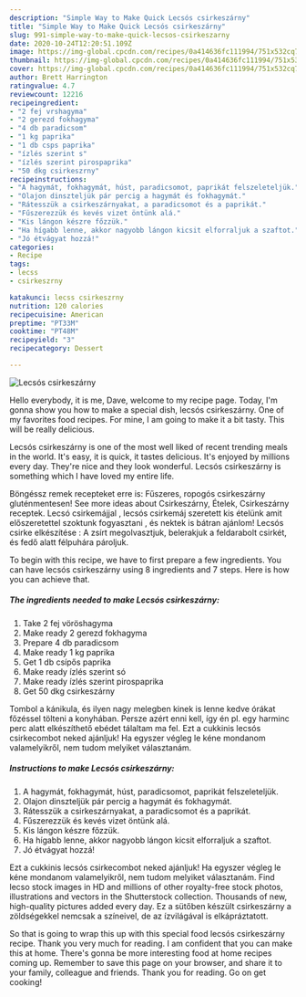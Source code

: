```yaml
---
description: "Simple Way to Make Quick Lecsós csirkeszárny"
title: "Simple Way to Make Quick Lecsós csirkeszárny"
slug: 991-simple-way-to-make-quick-lecsos-csirkeszarny
date: 2020-10-24T12:20:51.109Z
image: https://img-global.cpcdn.com/recipes/0a414636fc111994/751x532cq70/lecsos-csirkeszarny-recept-foto.jpg
thumbnail: https://img-global.cpcdn.com/recipes/0a414636fc111994/751x532cq70/lecsos-csirkeszarny-recept-foto.jpg
cover: https://img-global.cpcdn.com/recipes/0a414636fc111994/751x532cq70/lecsos-csirkeszarny-recept-foto.jpg
author: Brett Harrington
ratingvalue: 4.7
reviewcount: 12216
recipeingredient:
- "2 fej vrshagyma"
- "2 gerezd fokhagyma"
- "4 db paradicsom"
- "1 kg paprika"
- "1 db csps paprika"
- "ízlés szerint s"
- "ízlés szerint pirospaprika"
- "50 dkg csirkeszrny"
recipeinstructions:
- "A hagymát, fokhagymát, húst, paradicsomot, paprikát felszeleteljük."
- "Olajon dinszteljük pár percig a hagymát és fokhagymát."
- "Rátesszük a csirkeszárnyakat, a paradicsomot és a paprikát."
- "Fűszerezzük és kevés vizet öntünk alá."
- "Kis lángon készre főzzük."
- "Ha hígabb lenne, akkor nagyobb lángon kicsit elforraljuk a szaftot."
- "Jó étvágyat hozzá!"
categories:
- Recipe
tags:
- lecss
- csirkeszrny

katakunci: lecss csirkeszrny 
nutrition: 120 calories
recipecuisine: American
preptime: "PT33M"
cooktime: "PT48M"
recipeyield: "3"
recipecategory: Dessert

---
```



![Lecsós csirkeszárny](https://img-global.cpcdn.com/recipes/0a414636fc111994/751x532cq70/lecsos-csirkeszarny-recept-foto.jpg)

Hello everybody, it is me, Dave, welcome to my recipe page. Today, I'm gonna show you how to make a special dish, lecsós csirkeszárny. One of my favorites food recipes. For mine, I am going to make it a bit tasty. This will be really delicious.

Lecsós csirkeszárny is one of the most well liked of recent trending meals in the world. It's easy, it is quick, it tastes delicious. It's enjoyed by millions every day. They're nice and they look wonderful. Lecsós csirkeszárny is something which I have loved my entire life.

Böngéssz remek recepteket erre is: Fűszeres, ropogós csirkeszárny gluténmentesen! See more ideas about Csirkeszárny, Ételek, Csirkeszárny receptek. Lecsó csirkemájjal , lecsós csirkemáj szeretett kis ételünk amit előszeretettel szoktunk fogyasztani , és nektek is bátran ajánlom! Lecsós csirke elkészítése : A zsírt megolvasztjuk, belerakjuk a feldarabolt csirkét, és fedő alatt félpuhára pároljuk.


To begin with this recipe, we have to first prepare a few ingredients. You can have lecsós csirkeszárny using 8 ingredients and 7 steps. Here is how you can achieve that.

<!--inarticleads1-->

##### The ingredients needed to make Lecsós csirkeszárny:

1. Take 2 fej vöröshagyma
1. Make ready 2 gerezd fokhagyma
1. Prepare 4 db paradicsom
1. Make ready 1 kg paprika
1. Get 1 db csípős paprika
1. Make ready ízlés szerint só
1. Make ready ízlés szerint pirospaprika
1. Get 50 dkg csirkeszárny


Tombol a kánikula, és ilyen nagy melegben kinek is lenne kedve órákat főzéssel tölteni a konyhában. Persze azért enni kell, így én pl. egy harminc perc alatt elkészíthető ebédet tálaltam ma fel. Ezt a cukkinis lecsós csirkecombot neked ajánljuk! Ha egyszer végleg le kéne mondanom valamelyikről, nem tudom melyiket választanám. 

<!--inarticleads2-->

##### Instructions to make Lecsós csirkeszárny:

1. A hagymát, fokhagymát, húst, paradicsomot, paprikát felszeleteljük.
1. Olajon dinszteljük pár percig a hagymát és fokhagymát.
1. Rátesszük a csirkeszárnyakat, a paradicsomot és a paprikát.
1. Fűszerezzük és kevés vizet öntünk alá.
1. Kis lángon készre főzzük.
1. Ha hígabb lenne, akkor nagyobb lángon kicsit elforraljuk a szaftot.
1. Jó étvágyat hozzá!


Ezt a cukkinis lecsós csirkecombot neked ajánljuk! Ha egyszer végleg le kéne mondanom valamelyikről, nem tudom melyiket választanám. Find lecso stock images in HD and millions of other royalty-free stock photos, illustrations and vectors in the Shutterstock collection. Thousands of new, high-quality pictures added every day. Ez a sütőben készült csirkeszárny a zöldségekkel nemcsak a színeivel, de az ízvilágával is elkápráztatott. 

So that is going to wrap this up with this special food lecsós csirkeszárny recipe. Thank you very much for reading. I am confident that you can make this at home. There's gonna be more interesting food at home recipes coming up. Remember to save this page on your browser, and share it to your family, colleague and friends. Thank you for reading. Go on get cooking!
